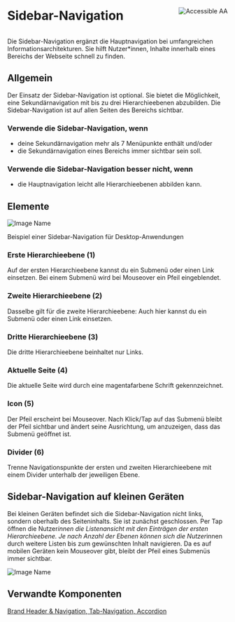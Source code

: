 <div style="display: inline-flex; align-items: center; justify-content: space-between; width: 100%;">
    <h1>Sidebar-Navigation</h1>
    <img src="assets/aa.png" alt="Accessible AA" />
</div>

Die Sidebar-Navigation ergänzt die Hauptnavigation bei umfangreichen Informationsarchitekturen. Sie hilft Nutzer\*innen, Inhalte innerhalb eines Bereichs der Webseite schnell zu finden.

## Allgemein

Der Einsatz der Sidebar-Navigation ist optional. Sie bietet die Möglichkeit, eine Sekundärnavigation mit bis zu drei Hierarchieebenen abzubilden. Die Sidebar-Navigation ist auf allen Seiten des Bereichs sichtbar.

### Verwende die Sidebar-Navigation, wenn

- deine Sekundärnavigation mehr als 7 Menüpunkte enthält und/oder
- die Sekundärnavigation eines Bereichs immer sichtbar sein soll.

### Verwende die Sidebar-Navigation besser nicht, wenn

- die Hauptnavigation leicht alle Hierarchieebenen abbilden kann.

## Elemente

![Image Name](assets/3_components/sidebar-navigation/sidebar-navigation-elements.png)

Beispiel einer Sidebar-Navigation für Desktop-Anwendungen

### Erste Hierarchieebene (1)

Auf der ersten Hierarchieebene kannst du ein Submenü oder einen Link einsetzen. Bei einem Submenü wird bei Mouseover ein Pfeil eingeblendet.

### Zweite Hierarchieebene (2)

Dasselbe gilt für die zweite Hierarchieebene: Auch hier kannst du ein Submenü oder einen Link einsetzen.

### Dritte Hierarchieebene (3)

Die dritte Hierarchieebene beinhaltet nur Links.

### Aktuelle Seite (4)

Die aktuelle Seite wird durch eine magentafarbene Schrift gekennzeichnet.

### Icon (5)

Der Pfeil erscheint bei Mouseover. Nach Klick/Tap auf das Submenü bleibt der Pfeil sichtbar und ändert seine Ausrichtung, um anzuzeigen, dass das Submenü geöffnet ist.

### Divider (6)

Trenne Navigationspunkte der ersten und zweiten Hierarchieebene mit einem Divider unterhalb der jeweiligen Ebene.

## Sidebar-Navigation auf kleinen Geräten

Bei kleinen Geräten befindet sich die Sidebar-Navigation nicht links, sondern oberhalb des Seiteninhalts. Sie ist zunächst geschlossen. Per Tap öffnen die Nutzer*innen die Listenansicht mit den Einträgen der ersten Hierarchieebene.
Je nach Anzahl der Ebenen können sich die Nutzer*innen durch weitere Listen bis zum gewünschten Inhalt navigieren.
Da es auf mobilen Geräten kein Mouseover gibt, bleibt der Pfeil eines Submenüs immer sichtbar.

![Image Name](assets/3_components/sidebar-navigation/Sidebar-navigation-mobile.png)

## Verwandte Komponenten

<a href="?path=/usage/components-brand-header-navigation--standard">Brand Header & Navigation, </a>
<a href="?path=/usage/components-tab-navigation--text-icon">Tab-Navigation, </a>
<a href="?path=/usage/components-accordion--standard">Accordion</a>
